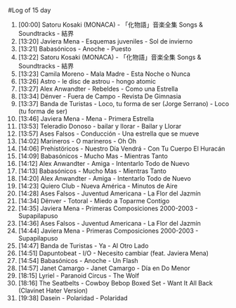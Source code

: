 #Log of 15 day

1. [00:00] Satoru Kosaki (MONACA) - 「化物語」音楽全集 Songs & Soundtracks - 結界
1. [13:20] Javiera Mena - Esquemas juveniles - Sol de invierno
1. [13:21] Babasónicos - Anoche - Puesto
1. [13:22] Satoru Kosaki (MONACA) - 「化物語」音楽全集 Songs & Soundtracks - 結界
1. [13:23] Camila Moreno - Mala Madre - Esta Noche o Nunca
1. [13:26] Astro - le disc de astrou - hongo atomic
1. [13:27] Alex Anwandter - Rebeldes - Como una Estrella
1. [13:34] Dënver - Fuera de Campo - Revista De Gimnasia
1. [13:37] Banda de Turistas - Loco, tu forma de ser (Jorge Serrano) - Loco (tu forma de ser)
1. [13:46] Javiera Mena - Mena - Primera Estrella
1. [13:53] Teleradio Donoso - bailar y llorar - Bailar y Llorar
1. [13:57] Ases Falsos - Conducción - Una estrella que se mueve
1. [14:02] Marineros - O marineros - Oh Oh
1. [14:06] Prehistöricos - Nuestro Día Vendrá - Con Tu Cuerpo El Huracán
1. [14:09] Babasónicos - Mucho Mas - Mientras Tanto
1. [14:12] Alex Anwandter - Amiga - Intentarlo Todo de Nuevo
1. [14:13] Babasónicos - Mucho Mas - Mientras Tanto
1. [14:20] Alex Anwandter - Amiga - Intentarlo Todo de Nuevo
1. [14:23] Quiero Club - Nueva América - Minutos de Aire
1. [14:28] Ases Falsos - Juventud Americana - La Flor del Jazmín
1. [14:34] Dënver - Totoral - Miedo a Toparme Contigo
1. [14:35] Javiera Mena - Primeras Composiciones 2000-2003 - Supapilapuso
1. [14:36] Ases Falsos - Juventud Americana - La Flor del Jazmín
1. [14:44] Javiera Mena - Primeras Composiciones 2000-2003 - Supapilapuso
1. [14:47] Banda de Turistas - Ya - Al Otro Lado
1. [14:51] Dapuntobeat - I/O - Necesito cambiar (feat. Javiera Mena)
1. [14:54] Babasónicos - Anoche - Un Flash
1. [14:57] Janet Camargo - Janet Camargo - Día en Do Menor
1. [18:15] Lyriel - Paranoid Circus - The Wolf
1. [18:16] The Seatbelts - Cowboy Bebop Boxed Set - Want It All Back (Clavinet Hater Version)
1. [19:38] Dasein - Polaridad - Polaridad
